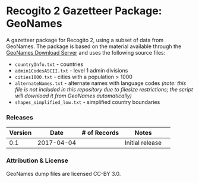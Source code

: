 # Recogito 2 Gazetteer Package: GeoNames

A gazetteer package for Recogito 2, using a subset of data from GeoNames. The package is based
on the material available through the [GeoNames Download Server](http://www.geonames.org/export/)
and uses the following source files:

* `countryInfo.txt` - countries
* `admin1CodesASCII.txt` - level 1 admin divisions
* `cities1000.txt` - cities with a population > 1000
* `alternateNames.txt` - alternate names with language codes _(note: this file is not included
  in this repository due to filesize restrictions; the script will download it from GeoNames
  automatically)_
* `shapes_simplified_low.txt` - simplified country boundaries

### Releases

| Version | Date       | # of Records | Notes           | |
|---------|------------|--------------|-----------------|-|
|0.1      | 2017-04-04 |              | Initial release | |

### Attribution & License

GeoNames dump files are licensed CC-BY 3.0.
